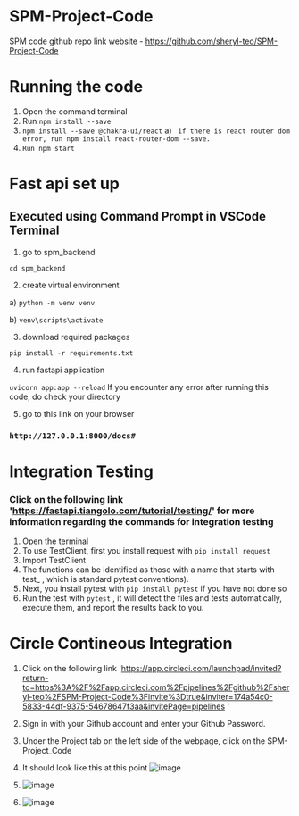 # SPM-Project-Code
SPM code 
github repo link website - https://github.com/sheryl-teo/SPM-Project-Code

# Running the code
1. Open the command terminal
2. Run ```npm install --save```
3. ```npm install --save @chakra-ui/react``` 
  a) ``` if there is react router dom error, run npm install react-router-dom --save.``` 
4. ```Run npm start```

# Fast api set up
## Executed using Command Prompt in VSCode Terminal 
1. go to spm_backend

```cd spm_backend```

2. create virtual environment

a) ```python -m venv venv```

b) ```venv\scripts\activate```

3. download required packages

```pip install -r requirements.txt```

4. run fastapi application

```uvicorn app:app --reload```
If you encounter any error after running this code, do check your directory

5. go to this link on your browser
###  `http://127.0.0.1:8000/docs#` 

# Integration Testing
### Click on the following link 'https://fastapi.tiangolo.com/tutorial/testing/' for more information regarding the commands for integration testing
1. Open the terminal
2. To use TestClient, first you install request with ``` pip install request ```
3. Import TestClient 
4. The functions can be identified as those with a name that starts with test_ , which is standard pytest conventions).
5. Next, you install pytest with ``` pip install pytest ``` if you have not done so
6. Run the test with ``` pytest ``` , it will detect the files and tests automatically, execute them, and report the results back to you.

# Circle Contineous Integration
1. Click on the following link 'https://app.circleci.com/launchpad/invited?return-to=https%3A%2F%2Fapp.circleci.com%2Fpipelines%2Fgithub%2Fsheryl-teo%2FSPM-Project-Code%3Finvite%3Dtrue&inviter=174a54c0-5833-44df-9375-54678647f3aa&invitePage=pipelines ' 
2. Sign in with your Github account and enter your Github Password.
3. Under the Project tab on the left side of the webpage, click on the SPM-Project_Code
4.  It should look like this at this point ![image](https://user-images.githubusercontent.com/65134007/200111748-404dd7ee-238d-4587-a3ad-2aea61b86a15.png)
5.  ![image](https://user-images.githubusercontent.com/65134007/200111825-5fa5d6ef-ad61-4687-9245-28c5451a8c51.png)

6.  ![image](https://user-images.githubusercontent.com/65134007/200111788-2e2a6295-24fa-422d-a03f-762bfe27950b.png)


